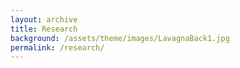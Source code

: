 ```yaml
---
layout: archive
title: Research
background: /assets/theme/images/LavagnaBack1.jpg
permalink: /research/
---
```


